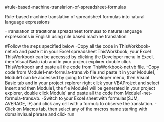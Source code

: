 #rule-based-machine-translation-of-spreadsheet-formulas

Rule-based machine translation of spreadsheet formulas into natural language expressions

-Translation of traditional spreadsheet formulas to natural language expressions in English using rule based machine translation

#Follow the steps specified below
-Copy all the code in ThisWorkbook-net.vb and paste it in your Excel spreadsheet ThisWorkbook, your Excel ThisWorkbook can be accessed by clicking the Developer menu in Excel, then Visual Basic tab and in your project explorer double click ThisWorkbook and paste all the code from ThisWorkbook-net.vb file.
-Copy code from Module1-net-formula-trans.vb file and paste it in your Module1, Module1 can be accessed by going to the Developer menu, then Visual Basic tab and in your project explorer right click your VBAProject and select Insert and then Module1, the file Module1 will be generated in your project explorer, double click Module1 and paste all the code from Module1-net-formula-trans.vb.
-Switch to your Excel sheet with formulas(SUM, AVERAGE, IF) and click any cell with a formula to observe the translation. 
-Click on Macros tab, then select any of the macros name starting with domainvisual phrase and click run